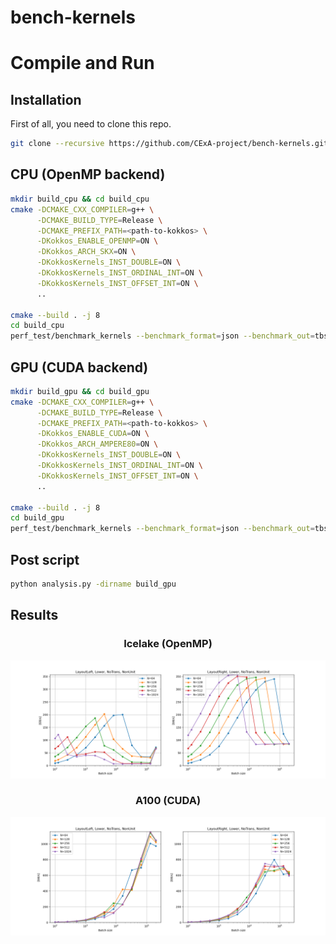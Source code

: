 # bench-kernels

# Compile and Run
## Installation
First of all, you need to clone this repo.
```bash
git clone --recursive https://github.com/CExA-project/bench-kernels.git
```

## CPU (OpenMP backend)

```bash
mkdir build_cpu && cd build_cpu
cmake -DCMAKE_CXX_COMPILER=g++ \
      -DCMAKE_BUILD_TYPE=Release \
      -DCMAKE_PREFIX_PATH=<path-to-kokkos> \
      -DKokkos_ENABLE_OPENMP=ON \
      -DKokkos_ARCH_SKX=ON \
      -DKokkosKernels_INST_DOUBLE=ON \
      -DKokkosKernels_INST_ORDINAL_INT=ON \
      -DKokkosKernels_INST_OFFSET_INT=ON \
      ..

cmake --build . -j 8
cd build_cpu
perf_test/benchmark_kernels --benchmark_format=json --benchmark_out=tbsv_bench.json
```

## GPU (CUDA backend)

```bash
mkdir build_gpu && cd build_gpu
cmake -DCMAKE_CXX_COMPILER=g++ \
      -DCMAKE_BUILD_TYPE=Release \
      -DCMAKE_PREFIX_PATH=<path-to-kokkos> \
      -DKokkos_ENABLE_CUDA=ON \
      -DKokkos_ARCH_AMPERE80=ON \
      -DKokkosKernels_INST_DOUBLE=ON \
      -DKokkosKernels_INST_ORDINAL_INT=ON \
      -DKokkosKernels_INST_OFFSET_INT=ON \
      ..

cmake --build . -j 8
cd build_gpu
perf_test/benchmark_kernels --benchmark_format=json --benchmark_out=tbsv_bench.json
```

## Post script

```bash
python analysis.py -dirname build_gpu
```

## Results

<div style style=”line-height: 25%” align="center">
<h3> Icelake (OpenMP) </h3>
<img src=imgs/Tbsv_Icelake_l_n_n.png>
</div>

<div style style=”line-height: 25%” align="center">
<h3> A100 (CUDA) </h3>
<img src=imgs/Tbsv_A100_l_n_n.png>
</div>

